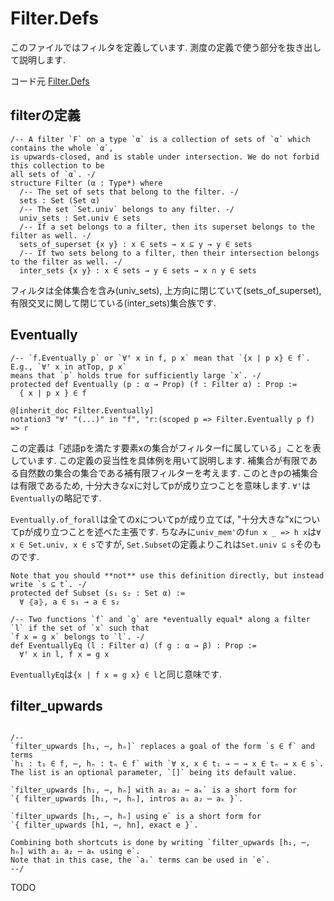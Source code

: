 Filter.Defs
============================================

このファイルではフィルタを定義しています. 測度の定義で使う部分を抜き出して説明します.

コード元
[Filter.Defs](https://leanprover-community.github.io/mathlib4_docs/Mathlib/Order/Filter/Defs.html)

## filterの定義

``` lean4
/-- A filter `F` on a type `α` is a collection of sets of `α` which contains the whole `α`,
is upwards-closed, and is stable under intersection. We do not forbid this collection to be
all sets of `α`. -/
structure Filter (α : Type*) where
  /-- The set of sets that belong to the filter. -/
  sets : Set (Set α)
  /-- The set `Set.univ` belongs to any filter. -/
  univ_sets : Set.univ ∈ sets
  /-- If a set belongs to a filter, then its superset belongs to the filter as well. -/
  sets_of_superset {x y} : x ∈ sets → x ⊆ y → y ∈ sets
  /-- If two sets belong to a filter, then their intersection belongs to the filter as well. -/
  inter_sets {x y} : x ∈ sets → y ∈ sets → x ∩ y ∈ sets
```
フィルタは全体集合を含み(univ_sets), 上方向に閉じていて(sets_of_superset), 有限交叉に関して閉じている(inter_sets)集合族です.

## Eventually

``` lean4
/-- `f.Eventually p` or `∀ᶠ x in f, p x` mean that `{x | p x} ∈ f`. E.g., `∀ᶠ x in atTop, p x`
means that `p` holds true for sufficiently large `x`. -/
protected def Eventually (p : α → Prop) (f : Filter α) : Prop :=
  { x | p x } ∈ f

@[inherit_doc Filter.Eventually]
notation3 "∀ᶠ "(...)" in "f", "r:(scoped p => Filter.Eventually p f) => r
```

この定義は「述語pを満たす要素xの集合がフィルターfに属している」ことを表しています. この定義の妥当性を具体例を用いて説明します. 補集合が有限である自然数の集合の集合である補有限フィルターを考えます. このときpの補集合は有限であるため, 十分大きなxに対してpが成り立つことを意味します. `∀ᶠ`は`Eventually`の略記です.

`Eventually.of_forall`は全てのxについてpが成り立てば, "十分大きな"xについてpが成り立つことを述べた主張です.
ちなみに`univ_mem'`の`fun x _ => h x`は`∀ x ∈ Set.univ, x ∈ s`ですが, `Set.Subset`の定義よりこれは`Set.univ ⊆ s`そのものです.

``` lean4
Note that you should **not** use this definition directly, but instead write `s ⊆ t`. -/
protected def Subset (s₁ s₂ : Set α) :=
  ∀ ⦃a⦄, a ∈ s₁ → a ∈ s₂
```

``` lean4
/-- Two functions `f` and `g` are *eventually equal* along a filter `l` if the set of `x` such that
`f x = g x` belongs to `l`. -/
def EventuallyEq (l : Filter α) (f g : α → β) : Prop :=
  ∀ᶠ x in l, f x = g x
```
`EventuallyEq`は`{x | f x = g x} ∈ l`と同じ意味です.

## filter_upwards

``` lean4

/--
`filter_upwards [h₁, ⋯, hₙ]` replaces a goal of the form `s ∈ f` and terms
`h₁ : t₁ ∈ f, ⋯, hₙ : tₙ ∈ f` with `∀ x, x ∈ t₁ → ⋯ → x ∈ tₙ → x ∈ s`.
The list is an optional parameter, `[]` being its default value.

`filter_upwards [h₁, ⋯, hₙ] with a₁ a₂ ⋯ aₖ` is a short form for
`{ filter_upwards [h₁, ⋯, hₙ], intros a₁ a₂ ⋯ aₖ }`.

`filter_upwards [h₁, ⋯, hₙ] using e` is a short form for
`{ filter_upwards [h1, ⋯, hn], exact e }`.

Combining both shortcuts is done by writing `filter_upwards [h₁, ⋯, hₙ] with a₁ a₂ ⋯ aₖ using e`.
Note that in this case, the `aᵢ` terms can be used in `e`.
--/
```

TODO
